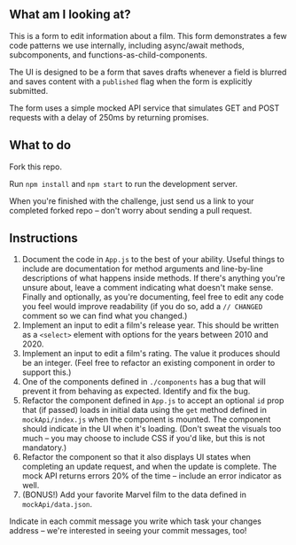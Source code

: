## What am I looking at?
This is a form to edit information about a film. This form demonstrates a few code patterns we use internally, including async/await methods, subcomponents, and functions-as-child-components.

The UI is designed to be a form that saves drafts whenever a field is blurred and saves content with a `published` flag when the form is explicitly submitted.

The form uses a simple mocked API service that simulates GET and POST requests with a delay of 250ms by returning promises.

## What to do
Fork this repo.

Run `npm install` and `npm start` to run the development server.

When you're finished with the challenge, just send us a link to your completed forked repo – don't worry about sending a pull request.

## Instructions
1. Document the code in `App.js` to the best of your ability. Useful things to include are documentation for method arguments and line-by-line descriptions of what happens inside methods. If there's anything you're unsure about, leave a comment indicating what doesn't make sense. Finally and optionally, as you're documenting, feel free to edit any code you feel would improve readability (if you do so, add a `// CHANGED` comment so we can find what you changed.)
2. Implement an input to edit a film's release year. This should be written as a `<select>` element with options for the years between 2010 and 2020.
3. Implement an input to edit a film's rating. The value it produces should be an integer. (Feel free to refactor an existing component in order to support this.)
4. One of the components defined in `./components` has a bug that will prevent it from behaving as expected. Identify and fix the bug.
5. Refactor the component defined in `App.js` to accept an optional `id` prop that (if passed) loads in initial data using the `get` method defined in `mockApi/index.js` when the component is mounted. The component should indicate in the UI when it's loading. (Don't sweat the visuals too much – you may choose to include CSS if you'd like, but this is not mandatory.)
6. Refactor the component so that it also displays UI states when completing an update request, and when the update is complete. The mock API returns errors 20% of the time – include an error indicator as well.
7. (BONUS!) Add your favorite Marvel film to the data defined in `mockApi/data.json`.

Indicate in each commit message you write which task your changes address – we're interested in seeing your commit messages, too!
